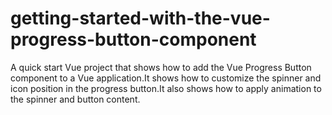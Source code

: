 # getting-started-with-the-vue-progress-button-component
A quick start Vue project that shows how to add the Vue Progress Button component to a Vue application.It shows how to customize the spinner and icon position in the progress button.It also shows how to apply animation to the spinner and button content.
